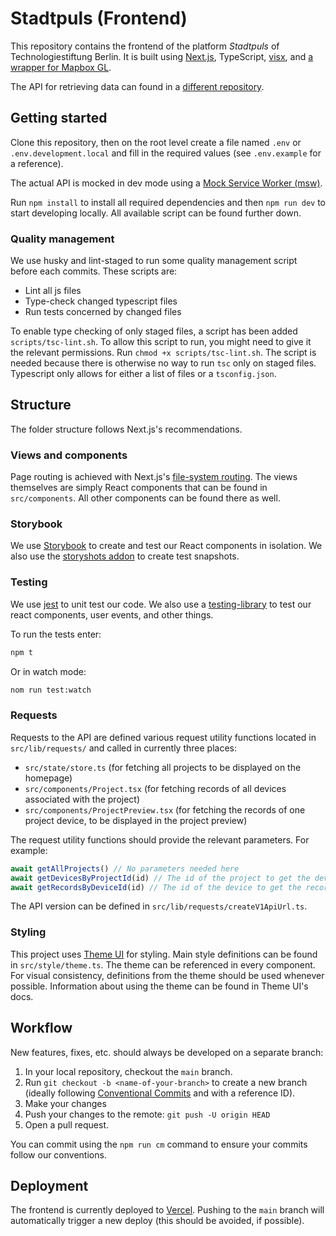 # Stadtpuls (Frontend)

This repository contains the frontend of the platform *Stadtpuls* of Technologiestiftung Berlin. It is built using [Next.js](https://nextjs.org/), TypeScript, [visx](https://airbnb.io/visx/), and [a wrapper for Mapbox GL](https://visgl.github.io/react-map-gl/).

The API for retrieving data can found in a [different repository](https://github.com/technologiestiftung/berlin-datahub-api).

## Getting started

Clone this repository, then on the root level create a file named `.env` or `.env.development.local` and fill in the required values (see `.env.example` for a reference).

The actual API is mocked in dev mode using a [Mock Service Worker (msw)](https://mswjs.io/).

Run `npm install` to install all required dependencies and then `npm run dev` to start developing locally. All available script can be found further down.

### Quality management

We use husky and lint-staged to run some quality management script before each commits. These scripts are:
- Lint all js files
- Type-check changed typescript files
- Run tests concerned by changed files

To enable type checking of only staged files, a script has been added `scripts/tsc-lint.sh`. To allow this script to run, you might need to give it the relevant permissions. Run `chmod +x scripts/tsc-lint.sh`. The script is needed because there is otherwise no way to run `tsc` only on staged files. Typescript only allows for either a list of files or a `tsconfig.json`. 

## Structure

The folder structure follows Next.js's recommendations.

### Views and components

Page routing is achieved with Next.js's [file-system routing](https://nextjs.org/docs/routing/introduction). The views themselves are simply React components that can be found in `src/components`. All other components can be found there as well.

### Storybook

We use [Storybook](https://storybook.js.org/) to create and test our React components in isolation.
We also use the [storyshots addon](https://storybook.js.org/docs/react/workflows/snapshot-testing#gatsby-focus-wrapper) to create test snapshots.

### Testing

We use [jest](https://jestjs.io/) to unit test our code. We also use a [testing-library](https://testing-library.com/) to test our react components, user events, and other things.

To run the tests enter:
```sh
npm t
```

Or in watch mode:
```sh
nom run test:watch
```

### Requests

Requests to the API are defined various request utility functions located in `src/lib/requests/` and called in currently three places:

- `src/state/store.ts` (for fetching all projects to be displayed on the homepage)
- `src/components/Project.tsx` (for fetching records of all devices associated with the project)
- `src/components/ProjectPreview.tsx` (for fetching the records of one project device, to be displayed in the project preview)

The request utility functions should provide the relevant parameters. For example:

```js
await getAllProjects() // No parameters needed here
await getDevicesByProjectId(id) // The id of the project to get the devices from
await getRecordsByDeviceId(id) // The id of the device to get the records from
```

The API version can be defined in `src/lib/requests/createV1ApiUrl.ts`.

### Styling

This project uses [Theme UI](https://theme-ui.com/home) for styling. Main style definitions can be found in `src/style/theme.ts`. The theme can be referenced in every component. For visual consistency, definitions from the theme should be used whenever possible. Information about using the theme can be found in Theme UI's docs.

## Workflow

New features, fixes, etc. should always be developed on a separate branch:

1. In your local repository, checkout the `main` branch.
2. Run `git checkout -b <name-of-your-branch>` to create a new branch (ideally following [Conventional Commits](https://www.conventionalcommits.org/en/v1.0.0/) and with a reference ID).
3. Make your changes
4. Push your changes to the remote: `git push -U origin HEAD`
5. Open a pull request.

You can commit using the `npm run cm` command to ensure your commits follow our conventions.

## Deployment

The frontend is currently deployed to [Vercel](https://vercel.com/). Pushing to the `main` branch will automatically trigger a new deploy (this should be avoided, if possible).

